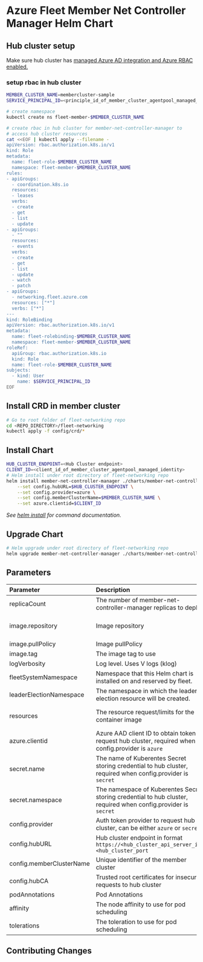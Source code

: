 # Azure Fleet Member Net Controller Manager Helm Chart

## Hub cluster setup

Make sure hub cluster has [managed Azure AD integration and Azure RBAC enabled.](https://docs.microsoft.com/en-us/azure/aks/manage-azure-rbac#create-a-new-cluster-using-azure-rbac-and-managed-azure-ad-integration)

### setup rbac in hub cluster

```bash
MEMBER_CLUSTER_NAME=membercluster-sample
SERVICE_PRINCIPAL_ID=<principle_id_of_member_cluster_agentpool_managed_identity>

# create namespace
kubectl create ns fleet-member-$MEMBER_CLUSTER_NAME

# create rbac in hub cluster for member-net-controller-manager to
# access hub cluster resources
cat <<EOF | kubectl apply --filename -
apiVersion: rbac.authorization.k8s.io/v1
kind: Role
metadata:
  name: fleet-role-$MEMBER_CLUSTER_NAME
  namespace: fleet-member-$MEMBER_CLUSTER_NAME
rules:
- apiGroups:
  - coordination.k8s.io
  resources:
  - leases
  verbs:
  - create
  - get
  - list
  - update
- apiGroups:
  - ""
  resources:
  - events
  verbs:
  - create
  - get
  - list
  - update
  - watch
  - patch
- apiGroups: 
  - networking.fleet.azure.com
  resources: ["*"]
  verbs: ["*"]
---
kind: RoleBinding
apiVersion: rbac.authorization.k8s.io/v1
metadata:
  name: fleet-rolebinding-$MEMBER_CLUSTER_NAME
  namespace: fleet-member-$MEMBER_CLUSTER_NAME
roleRef:
  apiGroup: rbac.authorization.k8s.io
  kind: Role
  name: fleet-role-$MEMBER_CLUSTER_NAME
subjects:
  - kind: User
    name: $SERVICE_PRINCIPAL_ID
EOF
```

## Install CRD in member cluster

```bash
# Go to root folder of fleet-networking repo
cd <REPO_DIRECTORY>/fleet-networking
kubectl apply -f config/crd/*
```

## Install Chart

```bash
HUB_CLUSTER_ENDPOINT=<Hub Cluster endpoint>
CLIENT_ID=<client_id_of_member_cluster_agentpool_managed_identity>
# Helm install under root directory of fleet-networking repo
helm install member-net-controller-manager ./charts/member-net-controller-manager/ \
    --set config.hubURL=$HUB_CLUSTER_ENDPOINT \
    --set config.provider=azure \
    --set config.memberClusterName=$MEMBER_CLUSTER_NAME \
    --set azure.clientid=$CLIENT_ID
```

_See [helm install](https://helm.sh/docs/helm/helm_install/) for command documentation._

## Upgrade Chart

```bash
# Helm upgrade under root directory of fleet-networking repo
helm upgrade member-net-controller-manager ./charts/member-net-controller-manager/
```

## Parameters

| Parameter | Description | Default |
|:-|:-|:-|
| replicaCount | The number of member-net-controller-manager replicas to deploy | `1` |
| image.repository | Image repository | `ghcr.io/azure/fleet-networking/member-net-controller-manager` |
| image.pullPolicy | Image pullPolicy | `IfNotPresent` |
| image.tag | The image tag to use | `v0.1.0` |
| logVerbosity | Log level. Uses V logs (klog) | `2` |
| fleetSystemNamespace | Namespace that this Helm chart is installed on and reserved by fleet. | `fleet-system` |
| leaderElectionNamespace | The namespace in which the leader election resource will be created. | `fleet-system` |
| resources | The resource request/limits for the container image | limits: 500m CPU, 1Gi, requests: 100m CPU, 128Mi |
| azure.clientid | Azure AAD client ID to obtain token to request hub cluster, required when config.provider is `azure` | `[]` |
| secret.name | The name of Kuberentes Secret storing credential to hub cluster, required when config.provider is `secret` | `[]` |
| secret.namespace | The namespace of Kuberentes Secret storing credential to hub cluster, required when config.provider is `secret` | `[]` |
| config.provider | Auth token provider to request hub cluster, can be either `azure` or `secret` | `secret` |
| config.hubURL | Hub cluster endpoint in format `https://<hub_cluster_api_server_ip>:<hub_cluster_port` | `""` |
| config.memberClusterName | Unique identifier of the member cluster  | `""` |
| config.hubCA | Trusted root certificates for insecure requests to hub cluster| `""` |
| podAnnotations | Pod Annotations | `{}` |
| affinity | The node affinity to use for pod scheduling | `{}` |
| tolerations | The toleration to use for pod scheduling | `[]` |

## Contributing Changes
